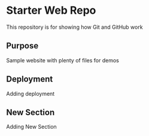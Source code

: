 # Starter Web Repo

This repository is for showing how Git and GitHub work

## Purpose

Sample website with plenty of files for demos

## Deployment
Adding deployment

## New Section
Adding New Section